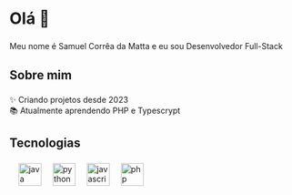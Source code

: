 <h1 align="left">Olá 👋</h1>

###

<p align="left">Meu nome é Samuel Corrêa da Matta e eu sou Desenvolvedor Full-Stack</p>

###

<h2 align="left">Sobre mim</h2>

###

<p align="left">✨ Criando projetos desde 2023<br>📚 Atualmente aprendendo PHP e Typescrypt</p>

###

<h2 align="left">Tecnologias </h2>

###

<div align="left">

  <img width="12" />
  <img src="https://cdn.jsdelivr.net/gh/devicons/devicon/icons/java/java-original.svg" height="40" alt="java logo"  />  
  <img width="12" />
  <img src="https://cdn.jsdelivr.net/gh/devicons/devicon/icons/python/python-original.svg" height="40" alt="python logo"  />
  <img width="12" />
  <img src="https://cdn.jsdelivr.net/gh/devicons/devicon/icons/javascript/javascript-original.svg" height="40" alt="javascript logo"  />
  <img width="12" />
  <img src="https://cdn.jsdelivr.net/gh/devicons/devicon/icons/php/php-original.svg" height="40" alt="php logo"  />
</div>

###
